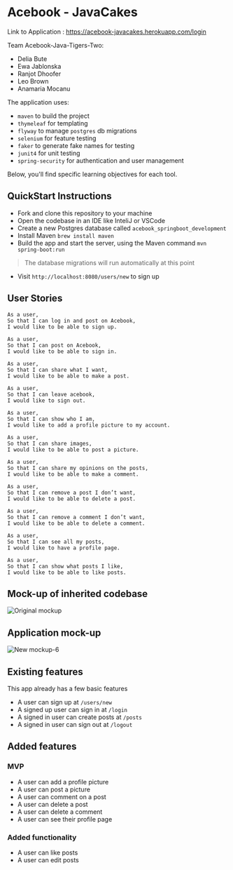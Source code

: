 # Acebook - JavaCakes

Link to Application : https://acebook-javacakes.herokuapp.com/login

Team Acebook-Java-Tigers-Two:
- Delia Bute
- Ewa Jablonska
- Ranjot Dhoofer
- Leo Brown
- Anamaria Mocanu



The application uses:
  - `maven` to build the project
  - `thymeleaf` for templating
  - `flyway` to manage `postgres` db migrations
  - `selenium` for feature testing
  - `faker` to generate fake names for testing
  - `junit4` for unit testing
  - `spring-security` for authentication and user management
  
Below, you'll find specific learning objectives for each tool.

## QuickStart Instructions 

- Fork and clone this repository to your machine
- Open the codebase in an IDE like InteliJ or VSCode
- Create a new Postgres database called `acebook_springboot_development`
- Install Maven `brew install maven`
- Build the app and start the server, using the Maven command `mvn spring-boot:run`
> The database migrations will run automatically at this point
- Visit `http://localhost:8080/users/new` to sign up

## User Stories
```
As a user, 
So that I can log in and post on Acebook, 
I would like to be able to sign up.
```
```
As a user, 
So that I can post on Acebook, 
I would like to be able to sign in.
```
```
As a user, 
So that I can share what I want, 
I would like to be able to make a post.
```
```
As a user, 
So that I can leave acebook, 
I would like to sign out.
```
```
As a user, 
So that I can show who I am,  
I would like to add a profile picture to my account.
```
```
As a user, 
So that I can share images, 
I would like to be able to post a picture. 
```
```
As a user, 
So that I can share my opinions on the posts, 
I would like to be able to make a comment.
```
```
As a user, 
So that I can remove a post I don’t want, 
I would like to be able to delete a post.
```
```
As a user, 
So that I can remove a comment I don’t want, 
I would like to be able to delete a comment.
```
```
As a user, 
So that I can see all my posts, 
I would like to have a profile page.
```
```
As a user, 
So that I can show what posts I like, 
I would like to be able to like posts.
```

## Mock-up of inherited codebase
![Original mockup](https://user-images.githubusercontent.com/80968551/141469609-497165fb-2424-48f2-aeb3-f9a5299050e5.png)

## Application mock-up

![New mockup-6](https://user-images.githubusercontent.com/80968551/141471140-823b9501-0eef-4b1f-a3c6-844b5d32a386.png)



## Existing features

This app already has a few basic features
* A user can sign up at `/users/new`
* A signed up user can sign in at `/login`
* A signed in user can create posts at `/posts`
* A signed in user can sign out at `/logout`

## Added features
### MVP
* A user can add a profile picture 
* A user can post a picture
* A user can comment on a post
* A user can delete a post
* A user can delete a comment 
* A user can see their profile page

### Added functionality
* A user can like posts
* A user can edit posts




